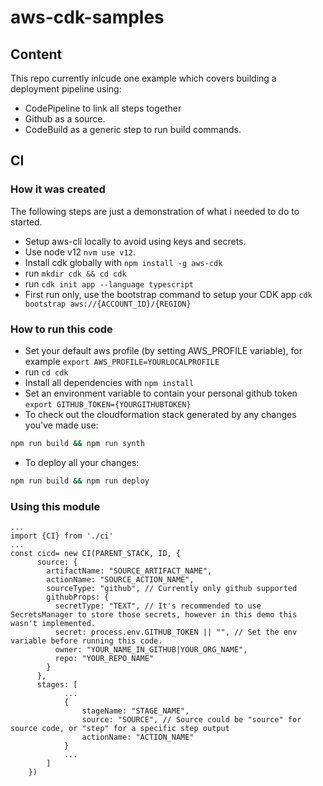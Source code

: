 # aws-cdk-samples

## Content

This repo currently inlcude one example which covers building a deployment pipeline using:

- CodePipeline to link all steps together
- Github as a source.
- CodeBuild as a generic step to run build commands.

## CI

### How it was created

The following steps are just a demonstration of what i needed to do to started.

- Setup aws-cli locally to avoid using keys and secrets.
- Use node v12 `nvm use v12`.
- Install cdk globally with `npm install -g aws-cdk`
- run `mkdir cdk && cd cdk`
- run `cdk init app --language typescript`
- First run only, use the bootstrap command to setup your CDK app `cdk bootstrap aws://{ACCOUNT_ID}/{REGION}`

### How to run this code

- Set your default aws profile (by setting AWS_PROFILE variable), for example `export AWS_PROFILE=YOURLOCALPROFILE`
- run `cd cdk`
- Install all dependencies with `npm install`
- Set an environment variable to contain your personal github token `export GITHUB_TOKEN={YOURGITHUBTOKEN}`
- To check out the cloudformation stack generated by any changes you've made use:

```bash
npm run build && npm run synth
```

- To deploy all your changes:

```bash
npm run build && npm run deploy
```

### Using this module

```nodejs
...
import {CI} from './ci'
...
const cicd= new CI(PARENT_STACK, ID, {
      source: {
        artifactName: "SOURCE_ARTIFACT_NAME",
        actionName: "SOURCE_ACTION_NAME",
        sourceType: "github", // Currently only github supported
        githubProps: {
          secretType: "TEXT", // It's recommended to use SecretsManager to store those secrets, however in this demo this wasn't implemented.
          secret: process.env.GITHUB_TOKEN || "", // Set the env variable before running this code.
          owner: "YOUR_NAME_IN_GITHUB|YOUR_ORG_NAME",
          repo: "YOUR_REPO_NAME"
        }
      },
      stages: [
            ...
            {
                stageName: "STAGE_NAME",
                source: "SOURCE", // Source could be "source" for source code, or "step" for a specific step output
                actionName: "ACTION_NAME"
            }
            ...
        ]
    })
```
